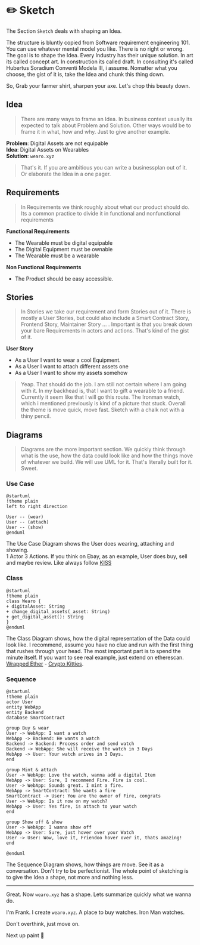 # ✏️ Sketch

The Section `Sketch` deals with shaping an Idea.

The structure is bluntly copied from Software requirement engineering 101. You can use whatever mental model you like. There is no right or wrong.
The goal is to shape the Idea. Every Industry has their unique solution. In art its called concept art. In construction its called draft. In consulting it's called Hubertus Soradium Conventi Modela III, i assume. Nomatter what you choose, the gist of it is, take the Idea and chunk this thing down.

So, Grab your farmer shirt, sharpen your axe. Let's chop this beauty down.

## Idea

> There are many ways to frame an Idea. In business context usually its expected to talk about Problem and Solution. Other ways would be to frame it in what, how and why. Just to give another example.

**Problem**: Digital Assets are not equipable  
**Idea**: Digital Assets on Wearables  
**Solution**: `wearo.xyz`

> That's it. If you are ambitious you can write a businessplan out of it. Or elaborate the Idea in a one pager.

## Requirements

> In Requirements we think roughly about what our product should do. Its a common practice to divide it in functional and nonfunctional requirements

**Functional Requirements**

- The Wearable must be digital equipable
- The Digital Equipment must be ownable
- The Wearable must be a wearable

**Non Functional Requirements**

- The Product should be easy accessible.

## Stories

> In Stories we take our requirement and form Stories out of it. There is mostly a User Stories, but could also include a Smart Contract Story, Frontend Story, Maintainer Story ... . Important is that you break down your bare Requirements in actors and actions. That's kind of the gist of it.

**User Story**

- As a User I want to wear a cool Equipment.
- As a User I want to attach different assets one
- As a User I want to show my assets somehow

> Yeap. That should do the job. I am still not certain where I am going with it. In my backhead is, that I want to gift a wearable to a friend. Currently it seem like that I will go this route. The Ironman watch, which i mentioned previously is kind of a picture that stuck. Overall the theme is move quick, move fast. Sketch with a chalk not with a thiny pencil.

## Diagrams

> Diagrams are the more important section. We quickly think through what is the use, how the data could look like and how the things move of whatever we build. We will use UML for it. That's literally built for it. Sweet.

### Use Case

```plantuml
@startuml
!theme plain
left to right direction

User -- (wear)
User -- (attach)
User -- (show)
@enduml
```

The Use Case Diagram shows the User does wearing, attaching and showing.  
1 Actor 3 Actions. If you think on Ebay, as an example, User does buy, sell and maybe review. Like always follow [KISS](https://en.wikipedia.org/wiki/KISS_principle)

### Class

```plantuml
@startuml
!theme plain
class Wearo {
+ digitalAsset: String
+ change_digital_assets(_asset: String)
+ get_digital_asset(): String
}
@enduml
```

The Class Diagram shows, how the digital representation of the Data could look like. I recommend, assume you have no clue and run with the first thing that rushes through your head. The most important part is to spend the minute itself. If you want to see real example, just extend on etherescan. [Wrapped Ether](https://etherscan.io/viewsvg?t=1&a=0xc02aaa39b223fe8d0a0e5c4f27ead9083c756cc2) - [Crypto Kitties](https://etherscan.io/viewsvg?t=1&a=0x06012c8cf97bead5deae237070f9587f8e7a266d).

### Sequence

```plantuml
@startuml
!theme plain
actor User
entity WebApp
entity Backend
database SmartContract

group Buy & wear
User -> WebApp: I want a watch
WebApp -> Backend: He wants a watch
Backend -> Backend: Process order and send watch
Backend -> WebApp: She will receive the watch in 3 Days
WebApp -> User: Your watch arives in 3 Days.
end

group Mint & attach
User -> WebApp: Love the watch, wanna add a digital Item
WebApp -> User: Sure, I recommend Fire. Fire is cool.
User -> WebApp: Sounds great. I mint a fire.
WebApp -> SmartContract: She wants a fire
SmartContract -> User: You are the owner of Fire, congrats
User -> WebApp: Is it now on my watch?
WebApp -> User: Yes fire, is attach to your watch
end

group Show off & show
User -> WebApp: I wanna show off
WebApp -> User: Sure, just hover over your Watch
User -> User: Wow, love it, Friendoo hover over it, thats amazing!
end

@enduml
```

The Sequence Diagram shows, how things are move. See it as a conversation. Don't try to be perfectionist. The whole point of sketching is to give the Idea a shape, not more and nothing less.

---

Great. Now `wearo.xyz` has a shape. Lets summarize quickly what we wanna do.

I'm Frank. I create `wearo.xyz`. A place to buy watches. Iron Man watches.

Don't overthink, just move on.

Next up paint 🎨
